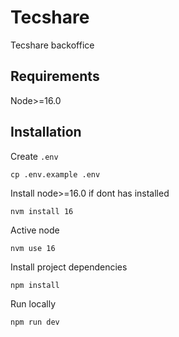# Tecshare

Tecshare backoffice

## Requirements

Node>=16.0


## Installation

Create `.env`

    cp .env.example .env

Install node>=16.0 if dont has installed

    nvm install 16

Active node

    nvm use 16


Install project dependencies

    npm install


Run locally

    npm run dev

